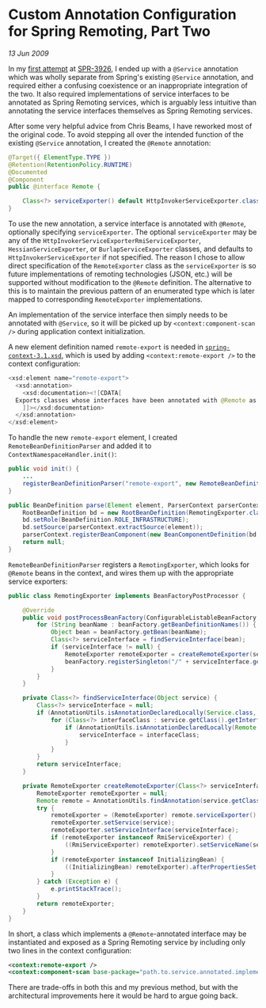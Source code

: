 # Custom Annotation Configuration for Spring Remoting, Part Two

_13 Jun 2009_

In my [first attempt](https://github.com/JamesEarlDouglas/spring-remoting-annotation) at [SPR-3926](http://jira.springframework.org/browse/SPR-3926), I ended up with a `@Service` annotation which was wholly separate from Spring's existing `@Service` annotation, and required either a confusing coexistence or an inappropriate integration of the two. It also required implementations of service interfaces to be annotated as Spring Remoting services, which is arguably less intuitive than annotating the service interfaces themselves as Spring Remoting services.

After some very helpful advice from Chris Beams, I have reworked most of the original code. To avoid stepping all over the intended function of the existing `@Service` annotation, I created the `@Remote` annotation:

```java
@Target({ ElementType.TYPE })
@Retention(RetentionPolicy.RUNTIME)
@Documented
@Component
public @interface Remote {

    Class<?> serviceExporter() default HttpInvokerServiceExporter.class;
}
```

To use the new annotation, a service interface is annotated with `@Remote`, optionally specifying `serviceExporter`. The optional `serviceExporter` may be any of the `HttpInvokerServiceExporterRmiServiceExporter`, `HessianServiceExporter`, or `BurlapServiceExporter` classes, and defaults to `HttpInvokerServiceExporter` if not specified. The reason I chose to allow direct specification of the `RemoteExporter` class as the `serviceExporter` is so future implementations of remoting technologies (JSON, etc.) will be supported without modification to the `@Remote` definition. The alternative to this is to maintain the previous pattern of an enumerated type which is later mapped to corresponding `RemoteExporter` implementations.

An implementation of the service interface then simply needs to be annotated with `@Service`, so it will be picked up by `<context:component-scan />` during application context initialization.

A new element definition named `remote-export` is needed in [`spring-context-3.1.xsd`](http://www.springframework.org/schema/context/spring-context-3.1.xsd), which is used by adding `<context:remote-export />` to the context configuration:

```java
<xsd:element name="remote-export">
  <xsd:annotation>
    <xsd:documentation><![CDATA[
  Exports classes whose interfaces have been annotated with @Remote as Spring Remoting services.
    ]]></xsd:documentation>
  </xsd:annotation>
</xsd:element>
```

To handle the new `remote-export` element, I created `RemoteBeanDefinitionParser` and added it to `ContextNamespaceHandler.init()`:

```java
public void init() {
    ...
    registerBeanDefinitionParser("remote-export", new RemoteBeanDefinitionParser());
}
```

```java
public BeanDefinition parse(Element element, ParserContext parserContext) {
    RootBeanDefinition bd = new RootBeanDefinition(RemotingExporter.class);
    bd.setRole(BeanDefinition.ROLE_INFRASTRUCTURE);
    bd.setSource(parserContext.extractSource(element));
    parserContext.registerBeanComponent(new BeanComponentDefinition(bd, RemotingExporter.class.getName()));
    return null;
}
```

`RemoteBeanDefinitionParser` registers a `RemotingExporter`, which looks for `@Remote` beans in the context, and wires them up with the appropriate service exporters:

```java
public class RemotingExporter implements BeanFactoryPostProcessor {

    @Override
    public void postProcessBeanFactory(ConfigurableListableBeanFactory beanFactory) throws BeansException {
        for (String beanName : beanFactory.getBeanDefinitionNames()) {
            Object bean = beanFactory.getBean(beanName);
            Class<?> serviceInterface = findServiceInterface(bean);
            if (serviceInterface != null) {
                RemoteExporter remoteExporter = createRemoteExporter(serviceInterface, bean);
                beanFactory.registerSingleton("/" + serviceInterface.getName(), remoteExporter);
            }
        }
    }

    private Class<?> findServiceInterface(Object service) {
        Class<?> serviceInterface = null;
        if (AnnotationUtils.isAnnotationDeclaredLocally(Service.class, service.getClass())) {
            for (Class<?> interfaceClass : service.getClass().getInterfaces()) {
                if (AnnotationUtils.isAnnotationDeclaredLocally(Remote.class, interfaceClass)) {
                    serviceInterface = interfaceClass;
                }
            }
        }
        return serviceInterface;
    }

    private RemoteExporter createRemoteExporter(Class<?> serviceInterface, Object service) {
        RemoteExporter remoteExporter = null;
        Remote remote = AnnotationUtils.findAnnotation(service.getClass(), Remote.class);
        try {
            remoteExporter = (RemoteExporter) remote.serviceExporter().newInstance();
            remoteExporter.setService(service);
            remoteExporter.setServiceInterface(serviceInterface);
            if (remoteExporter instanceof RmiServiceExporter) {
                ((RmiServiceExporter) remoteExporter).setServiceName(serviceInterface.getName());
            }
            if (remoteExporter instanceof InitializingBean) {
                ((InitializingBean) remoteExporter).afterPropertiesSet();
            }
        } catch (Exception e) {
            e.printStackTrace();
        }
        return remoteExporter;
    }
}
```

In short, a class which implements a `@Remote`-annotated interface may be instantiated and exposed as a Spring Remoting service by including only two lines in the context configuration:

```xml
<context:remote-export />
<context:component-scan base-package="path.to.service.annotated.implementation" />
```

There are trade-offs in both this and my previous method, but with the architectural improvements here it would be hard to argue going back. 
